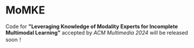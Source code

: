 # MoMKE
Code for **"Leveraging Knowledge of Modality Experts for Incomplete Multimodal Learning"** accepted by *ACM Multimedia 2024* will be released soon！
